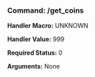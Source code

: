 ### Command: /get_coins

**Handler Macro:** UNKNOWN

**Handler Value:** 999

**Required Status:** 0

**Arguments:**
None
